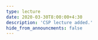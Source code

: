 ```yaml
---
type: lecture
date: 2020-03-30T8:00:00+4:30
description: 'CSP lecture added.'
hide_from_announcments: false
---
```


